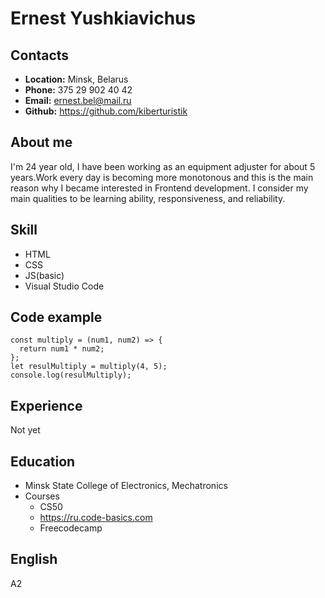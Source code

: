 
# Ernest Yushkiavichus

## Contacts
* **Location:** Minsk, Belarus
* **Phone:** 375 29 902 40 42
* **Email:** ernest.bel@mail.ru
* **Github:** https://github.com/kiberturistik
## About me
I'm 24 year old, I have been working as an equipment adjuster for about 5 years.Work every day is becoming more monotonous and this is the main reason why I became interested in Frontend development. 
I consider my main qualities to be learning ability, responsiveness, and reliability.
## Skill
* HTML
* CSS
* JS(basic)
* Visual Studio Code
## Code example
```
const multiply = (num1, num2) => {
  return num1 * num2;
};
let resulMultiply = multiply(4, 5);
console.log(resulMultiply);
```
## Experience
Not yet
## Education
* Minsk State College of Electronics, 
Mechatronics
* Courses
   - CS50
   - https://ru.code-basics.com
   - Freecodecamp
 ## English
 A2
